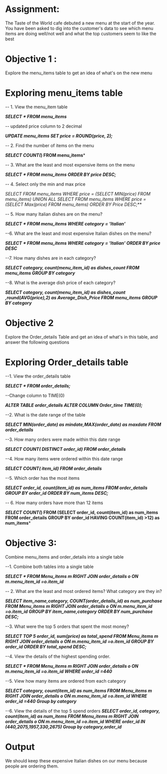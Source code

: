 

# Assignment:
The Taste of the World cafe debuted a new menu at the start of the year.  You have been asked to dig into the customer's data to see which menu items are doing well/not well and what the
top customers seem to like the best

# Objective 1 :
Explore the menu_items table to get an idea of what's on the new menu

# Exploring menu_items table

-- 1. View the menu_item table
 
***SELECT * 
FROM menu_items***

 -- updated price column to  2 decimal

 ***UPDATE menu_items
SET price = ROUND(price, 2);***


-- 2. Find the number of items on the menu

***SELECT COUNT(*) 
FROM menu_items***

-- 3. What are the least and most expensive items on the menu

***SELECT * 
FROM menu_items
ORDER BY price DESC;***

 -- 4. Select only the min and max price
 
 ***SELECT* 
 FROM menu_items
 WHERE price = (SELECT MIN(price) FROM menu_items)
 UNION ALL
SELECT* 
FROM menu_items
WHERE price = (SELECT Max(price) FROM menu_items)
ORDER BY Price DESC;***
 
 -- 5. How many Italian dishes are on the menu?

 ***SELECT * 
 FROM menu_items
 WHERE category = 'Italian'***

 --6. What are the least and most expensive Italian dishes on the menu?

***SELECT * 
FROM menu_items
  WHERE category = 'Italian'
 ORDER BY price DESC***

 --7. How many dishes are in each category?

 ***SELECT category, count(menu_item_id) as dishes_count 
 FROM menu_items
 GROUP BY category***

 --8. What is the average dish price of each category?

***SELECT category, count(menu_item_id) as dishes_count ,round(AVG(price),2) as Average_Dish_Price 
FROM menu_items
 GROUP BY category***

 # Objective 2
 Explore the Order_details Table and get an idea of what's in this table, and answer the following questions 

# Exploring Order_details table

--1. View the order_details table

***SELECT * 
FROM order_details;***
 
  --Change column to TIME(0)
  
 ***ALTER TABLE order_details
ALTER COLUMN Order_time TIME(0);***

--2. What is the date range of the table

***SELECT MIN(order_date) as mindate,MAX(order_date) as maxdate 
FROM order_details***

--3. How many orders were made within this date range

***SELECT COUNT( DISTINCT order_id) 
FROM order_details***

--4.	How many items were ordered within this date range

***SELECT COUNT(  item_id) 
FROM order_details***

--5. Which order has the most items

***SELECT  order_id, count(item_id) as num_items 
FROM order_details
GROUP BY order_id
ORDER BY num_items DESC;***

-- 6. How many orders have more than 12 items

***SELECT COUNT(*) FROM
(SELECT  order_id, count(item_id) as num_items FROM order_details
GROUP BY order_id
HAVING COUNT(item_id) >12) as num_items***


# Objective 3:
Combine menu_items and order_details into a single table 

--1. Combine both tables into a single table

***SELECT * 
FROM Menu_items m
RIGHT JOIN
order_details o
ON
m.menu_item_id =o.item_id***

-- 2. What are the least and most ordered items? What category are they in?

***SELECT item_name,category, COUNT(order_details_id) as num_purchase 
FROM Menu_items m
RIGHT JOIN
order_details o
ON
m.menu_item_id =o.item_id
GROUP BY item_name,category
ORDER BY num_purchase DESC;***

--3. What were the top 5 orders that spent the most money?

***SELECT TOP 5 order_id, sum(price) as total_spend 
FROM Menu_items m
RIGHT JOIN
order_details o
ON
m.menu_item_id =o.item_id
GROUP BY order_id
ORDER BY total_spend DESC;***


--4. View the details of the highest spending order.
 
 ***SELECT *  FROM Menu_items m
RIGHT JOIN
order_details o
ON
m.menu_item_id =o.item_id
WHERE order_id =440***

--5. View how many items are ordered from each category

***SELECT category, count(item_id) as num_items
FROM Menu_items m
RIGHT JOIN
order_details o
ON
m.menu_item_id =o.item_id
WHERE order_id =440
Group by category***

--6. View the details of the  top 5 spend orders
***SELECT order_id, category, count(item_id) as num_items
FROM Menu_items m
RIGHT JOIN
order_details o
ON
m.menu_item_id =o.item_id
WHERE order_id IN (440,2075,1957,330,2675)
Group by category,order_id***

# Output
 We should keep these expensive Italian dishes on our menu because people are ordering them. 
